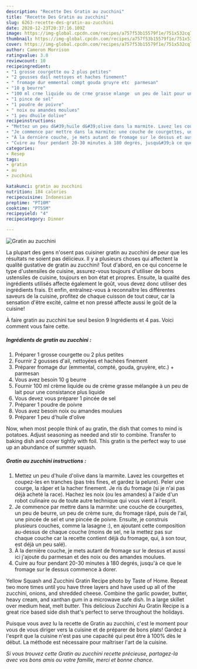 ```yaml
---
description: "Recette Des Gratin au zucchini"
title: "Recette Des Gratin au zucchini"
slug: 6263-recette-des-gratin-au-zucchini
date: 2020-12-23T20:37:16.109Z
image: https://img-global.cpcdn.com/recipes/a757f53b15579f1e/751x532cq70/gratin-au-zucchini-photo-principale-de-la-recette.jpg
thumbnail: https://img-global.cpcdn.com/recipes/a757f53b15579f1e/751x532cq70/gratin-au-zucchini-photo-principale-de-la-recette.jpg
cover: https://img-global.cpcdn.com/recipes/a757f53b15579f1e/751x532cq70/gratin-au-zucchini-photo-principale-de-la-recette.jpg
author: Cameron Morrison
ratingvalue: 3.8
reviewcount: 10
recipeingredient:
- "1 grosse courgette ou 2 plus petites"
- "2 gousses dail nettoyes et haches finement"
- " fromage dur emmental compt gouda gruyre etc  parmesan"
- "10 g beurre"
- "100 ml crme liquide ou de crme grasse mlange  un peu de lait pour une consistance plus liquide"
- "1 pince de sel"
- "1 poudre de poivre"
- " noix ou amandes moulues"
- "1 peu dhuile dolive"
recipeinstructions:
- "Mettez un peu d&#39;huile d&#39;olive dans la marmite. Lavez les courgettes et coupez-les en tranches (pas très fines, et gardez la pelure). Peler une courge, la râper et la hacher finement. Je ris du fromage (si je n&#39;ai pas déjà acheté la race). Hachez les noix (ou les amandes) à l&#39;aide d&#39;un robot culinaire ou de toute autre technique qui vous vient à l&#39;esprit."
- "Je commence par mettre dans la marmite: une couche de courgettes, un peu de beurre, un peu de crème sure, du fromage râpé, puis de l&#39;ail, une pincée de sel et une pincée de poivre. Ensuite, je construis plusieurs couches, comme la lasagne :), en ajoutant cette composition au-dessus de chaque couche (moins de sel, ne la mettez pas sur chaque couche car la recette contient déjà du fromage, qui, à son tour, est déjà un peu salé)."
- "À la dernière couche, je mets autant de fromage sur le dessus et aussi ici j&#39;ajoute du parmesan et des noix ou des amandes moulues."
- "Cuire au four pendant 20-30 minutes à 180 degrés, jusqu&#39;à ce que le fromage sur le dessus commence à dorer."
categories:
- Resep
tags:
- gratin
- au
- zucchini

katakunci: gratin au zucchini 
nutrition: 184 calories
recipecuisine: Indonesian
preptime: "PT10M"
cooktime: "PT55M"
recipeyield: "4"
recipecategory: Dinner

---
```



![Gratin au zucchini](https://img-global.cpcdn.com/recipes/a757f53b15579f1e/751x532cq70/gratin-au-zucchini-photo-principale-de-la-recette.jpg)

La plupart des gens n'osent pas cuisiner gratin au zucchini de peur que les résultats ne soient pas délicieux. Il y a plusieurs choses qui affectent la qualité gustative de gratin au zucchini! Tout d'abord, en ce qui concerne le type d'ustensiles de cuisine, assurez-vous toujours d'utiliser de bons ustensiles de cuisine, toujours en bon état et propres. Ensuite, la qualité des ingrédients utilisés affecte également le goût, vous devez donc utiliser des ingrédients frais. Et enfin, entraînez-vous à reconnaître les différentes saveurs de la cuisine, profitez de chaque cuisson de tout cœur, car la sensation d'être excité, calme et non pressé affecte aussi le goût de la cuisine!

<!--inarticleads1-->

À faire gratin au zucchini tue seul besion 9 Ingrédients et 4 pas. Voici comment vous faire cette.

##### Ingrédients de gratin au zucchini :

1. Préparer 1 grosse courgette ou 2 plus petites
1. Fournir 2 gousses d&#39;ail, nettoyées et hachées finement
1. Préparer  fromage dur (emmental, compté, gouda, gruyère, etc.) + parmesan
1. Vous avez besoin 10 g beurre
1. Fournir 100 ml crème liquide ou de crème grasse mélangée à un peu de lait pour une consistance plus liquide
1. Vous devez vous préparer 1 pincée de sel
1. Préparer 1 poudre de poivre
1. Vous avez besoin  noix ou amandes moulues
1. Préparer 1 peu d&#39;huile d&#39;olive


Now, when most people think of au gratin, the dish that comes to mind is potatoes. Adjust seasoning as needed and stir to combine. Transfer to baking dish and cover tightly with foil. This gratin is the perfect way to use up an abundance of summer squash. 

<!--inarticleads2-->

##### Gratin au zucchini instructions :

1. Mettez un peu d&#39;huile d&#39;olive dans la marmite. Lavez les courgettes et coupez-les en tranches (pas très fines, et gardez la pelure). Peler une courge, la râper et la hacher finement. Je ris du fromage (si je n&#39;ai pas déjà acheté la race). Hachez les noix (ou les amandes) à l&#39;aide d&#39;un robot culinaire ou de toute autre technique qui vous vient à l&#39;esprit.
1. Je commence par mettre dans la marmite: une couche de courgettes, un peu de beurre, un peu de crème sure, du fromage râpé, puis de l&#39;ail, une pincée de sel et une pincée de poivre. Ensuite, je construis plusieurs couches, comme la lasagne :), en ajoutant cette composition au-dessus de chaque couche (moins de sel, ne la mettez pas sur chaque couche car la recette contient déjà du fromage, qui, à son tour, est déjà un peu salé).
1. À la dernière couche, je mets autant de fromage sur le dessus et aussi ici j&#39;ajoute du parmesan et des noix ou des amandes moulues.
1. Cuire au four pendant 20-30 minutes à 180 degrés, jusqu&#39;à ce que le fromage sur le dessus commence à dorer.


Yellow Squash and Zucchini Gratin Recipe photo by Taste of Home. Repeat two more times until you have three layers and have used up all of the zucchini, onions, and shredded cheese. Combine the garlic powder, butter, heavy cream, and xanthan gum in a microwave safe dish. In a large skillet over medium heat, melt butter. This delicious Zucchini Au Gratin Recipe is a great rice based side dish that&#39;s perfect to serve throughout the holidays. 

<!--inarticleads1-->

<p>
Puisque vous avez lu la recette de Gratin au zucchini, c'est le moment pour vous de vous diriger vers la cuisine et de préparer de bons plats! Gardez à l'esprit que la cuisine n'est pas une capacité qui peut être à 100% dès le début. La méthode est nécessaire pour maîtriser l'art de la cuisine.
</p>

<p>
<i>Si vous trouvez cette Gratin au zucchini recette précieuse, partagez-la avec vos bons amis ou votre famille, merci et bonne chance.</i>
</p>

